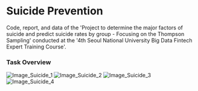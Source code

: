# Suicide Prevention
Code, report, and data of the 'Project to determine the major factors of suicide and predict suicide rates by group - Focusing on the Thompson Sampling' conducted at the '4th Seoul National University Big Data Fintech Expert Training Course'.


### Task Overview
![Image_Suicide_1](https://user-images.githubusercontent.com/89120612/215262682-3e44adf0-cf41-4425-8cd5-edb4d546b0ae.png)
![Image_Suicide_2](https://user-images.githubusercontent.com/89120612/215262686-30f82769-487f-48bc-a949-ff0c33a2a210.png)
![Image_Suicide_3](https://user-images.githubusercontent.com/89120612/215262688-5b867d3b-2ca7-47ed-b6df-caf34f561d7a.png)
![Image_Suicide_4](https://user-images.githubusercontent.com/89120612/215262691-5a1461b9-cb9c-471f-bec8-938b14d13a6e.png)
